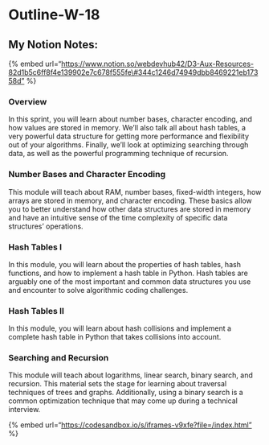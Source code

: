 Outline-W-18
============

My Notion Notes:
----------------

{% embed url=“https://www.notion.so/webdevhub42/D3-Aux-Resources-82d1b5c6ff8f4e139902e7c678f555fe\#344c1246d74949dbb8469221eb17358d” %}

### Overview <span id="overview"></span>

In this sprint, you will learn about number bases, character encoding, and how values are stored in memory. We’ll also talk all about hash tables, a very powerful data structure for getting more performance and flexibility out of your algorithms. Finally, we’ll look at optimizing searching through data, as well as the powerful programming technique of recursion.

### Number Bases and Character Encoding <span id="number-bases-and-character-encoding"></span>

This module will teach about RAM, number bases, fixed-width integers, how arrays are stored in memory, and character encoding. These basics allow you to better understand how other data structures are stored in memory and have an intuitive sense of the time complexity of specific data structures’ operations.

### Hash Tables I <span id="hash-tables-i"></span>

In this module, you will learn about the properties of hash tables, hash functions, and how to implement a hash table in Python. Hash tables are arguably one of the most important and common data structures you use and encounter to solve algorithmic coding challenges.

### Hash Tables II <span id="hash-tables-ii"></span>

In this module, you will learn about hash collisions and implement a complete hash table in Python that takes collisions into account.

### Searching and Recursion <span id="searching-and-recursion"></span>

This module will teach about logarithms, linear search, binary search, and recursion. This material sets the stage for learning about traversal techniques of trees and graphs. Additionally, using a binary search is a common optimization technique that may come up during a technical interview.

{% embed url=“https://codesandbox.io/s/iframes-v9xfe?file=/index.html” %}
